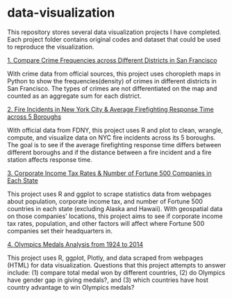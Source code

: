 # data-visualization

This repository stores several data visualization projects I have completed. Each project folder contains original codes and dataset that could be used to reproduce the visualization.

[1. Compare Crime Frequencies across Different Districts in San Francisco](https://github.com/eddiecylin/data-visualization/tree/master/crime_rates_in_san_%20francisco)

With crime data from official sources, this project uses choropleth maps in Python to show the frequencies(density) of crimes in different districts in San Francisco. The types of crimes are not differentiated on the map and counted as an aggregate sum for each district.


[2. Fire Incidents in New York City & Average Firefighting Response Time across 5 Boroughs](https://github.com/eddiecylin/data-visualization/tree/master/fire-incidents-new-york)

With official data from FDNY, this project uses R and plot to clean, wrangle, compute, and visualize data on NYC fire incidents across its 5 boroughs. The goal is to see if the average firefighting response time differs between different boroughs and if the distance between a fire incident and a fire station affects response time. 

[3. Corporate Income Tax Rates & Number of Fortune 500 Companies in Each State](https://github.com/eddiecylin/data-visualization/tree/master/fortune_500)

This project uses R and ggplot to scrape statistics data from webpages about population, corporate income tax, and number of Fortune 500 countries in each state (excluding Alaska and Hawaii). With geospatial data on those companies' locations, this project aims to see if corporate income tax rates, population, and other factors will affect where Fortune 500 companies set their headquarters in.

[4. Olympics Medals Analysis from 1924 to 2014](https://github.com/eddiecylin/data-visualization/tree/master/olympics)

This project uses R, ggplot, Plotly, and data scraped from webpages (HTML) for data visualization. Questions that this project attempts to answer include: (1) compare total medal won by different countries, (2) do Olympics have gender gap in giving medals?, and (3) which countries have host country advantage to win Olympics medals?

